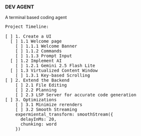 ### DEV AGENT
A terminal based coding agent

<pre>
Project Timeline:

[ ] 1. Create a UI
  [ ] 1.1 Welcome page
    [ ] 1.1.1 Welcome Banner
    [ ] 1.1.2 Commands
    [ ] 1.1.3 Prompt Input
  [ ] 1.2 Implement AI
    [ ] 1.2.1 Gemini 2.5 Flash Lite
  [ ] 1.3 Virtualized Content Window
    [ ] 1.3.1 Key-based Scrolling
[ ] 2. Extend the Backend
    [ ] 2.1 File Editing
    [ ] 2.2 Planning
    [ ] 2.3 LSP Server for accurate code generation
[ ] 3. Optimizations
    [ ] 3.1 Minimize rerenders
    [ ] 3.2 Smooth Streaming
    expermiental_transform: smoothStream({
      delayInMs: 20,
      chunking: word
    })
</pre>